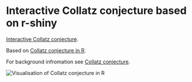 # Interactive Collatz conjecture based on r-shiny

[Interactive Collatz conjecture](https://shiny.ebaker.me.uk/shiny-collatz/).

Based on [Collatz conjecture in R](https://github.com/edwbaker/collatz).

For background infromation see [Collatz conjecture](https://ebaker.me.uk/notes/collatz-conjecture).

![Visualisation of Collatz conjecture in R](https://ebaker.me.uk/imgs/collatz1.png)
